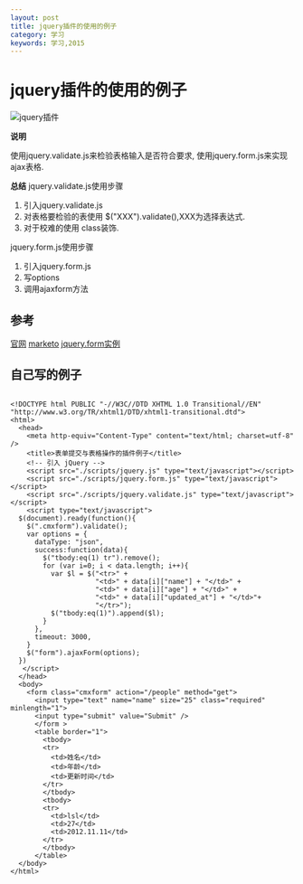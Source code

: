 ```yaml
---
layout: post
title: jquery插件的使用的例子
category: 学习
keywords: 学习,2015
---
```


# jquery插件的使用的例子

![jquery插件](http://7xnnj6.com1.z0.glb.clouddn.com/jquery_form_validation.png)


**说明**

使用jquery.validate.js来检验表格输入是否符合要求,
使用jquery.form.js来实现ajax表格.

**总结**
jquery.validate.js使用步骤
1. 引入jquery.validate.js
2. 对表格要检验的表使用 $("XXX").validate(),XXX为选择表达式.
3. 对于校难的使用 class装饰.

jquery.form.js使用步骤
1. 引入jquery.form.js
2. 写options
3. 调用ajaxform方法

## 参考

[官网](http://jqueryvalidation.org)
[marketo](http://jqueryvalidation.org/files/demo/marketo/)
[jquery.form实例](http://jquery.malsup.com/form/#ajaxForm)

## 自己写的例子

```

<!DOCTYPE html PUBLIC "-//W3C//DTD XHTML 1.0 Transitional//EN" "http://www.w3.org/TR/xhtml1/DTD/xhtml1-transitional.dtd">
<html>
  <head>
    <meta http-equiv="Content-Type" content="text/html; charset=utf-8" />
    <title>表单提交与表格操作的插件例子</title>
    <!-- 引入 jQuery -->
    <script src="./scripts/jquery.js" type="text/javascript"></script>
    <script src="./scripts/jquery.form.js" type="text/javascript"></script>
    <script src="./scripts/jquery.validate.js" type="text/javascript"></script>
    <script type="text/javascript">
  $(document).ready(function(){
    $(".cmxform").validate();
    var options = {
      dataType: "json",
      success:function(data){
        $("tbody:eq(1) tr").remove();
        for (var i=0; i < data.length; i++){
          var $l = $("<tr>" +
                     "<td>" + data[i]["name"] + "</td>" +
                     "<td>" + data[i]["age"] + "</td>" +
                     "<td>" + data[i]["updated_at"] + "</td>"+
                     "</tr>");
          $("tbody:eq(1)").append($l);
        }
      },
      timeout: 3000,
    }
    $("form").ajaxForm(options);
  })
   </script>
  </head>
  <body>
    <form class="cmxform" action="/people" method="get">
      <input type="text" name="name" size="25" class="required" minlength="1">
      <input type="submit" value="Submit" />
      </form >
      <table border="1">
        <tbody>
        <tr>
          <td>姓名</td>
          <td>年龄</td>
          <td>更新时间</td>
        </tr>
        </tbody>
        <tbody>
        <tr>
          <td>lsl</td>
          <td>27</td>
          <td>2012.11.11</td>
        </tr>
        </tbody>
      </table>
  </body>
</html>


```
